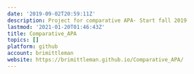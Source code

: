 ```yaml
---
date: '2019-09-02T20:59:11Z'
description: Project for comparative APA- Start fall 2019
lastmod: '2021-01-20T01:46:43Z'
title: Comparative_APA
topics: []
platform: github
account: brimittleman
website: https://brimittleman.github.io/Comparative_APA/
---
```


